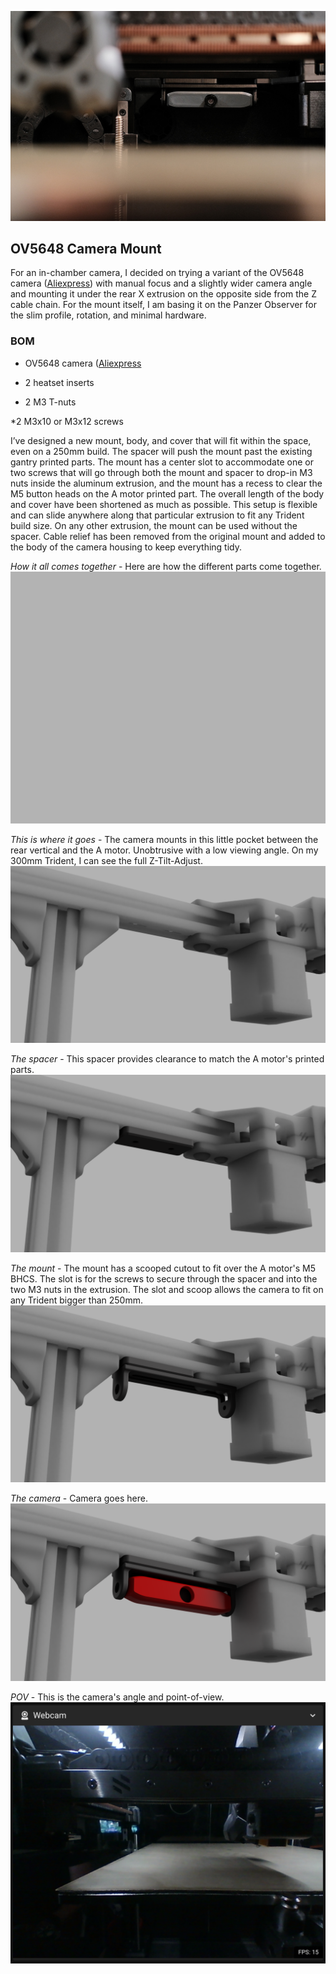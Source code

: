 ![OV5648 Camera Mount](Images/voron-trident-camera-mount-1.jpg)

## OV5648 Camera Mount

For an in-chamber camera, I decided on trying a variant of the OV5648 camera ([Aliexpress](https://www.aliexpress.us/item/2251832770407060.html)) with manual focus and a slightly wider camera angle and mounting it under the rear X extrusion on the opposite side from the Z cable chain. For the mount itself, I am basing it on the Panzer Observer for the slim profile, rotation, and minimal hardware.

### BOM

* OV5648 camera ([Aliexpress](https://www.aliexpress.us/item/2251832770407060.html)

* 2 heatset inserts

* 2 M3 T-nuts

*2 M3x10 or M3x12 screws

I’ve designed a new mount, body, and cover that will fit within the space, even on a 250mm build. The spacer will push the mount past the existing gantry printed parts. The mount has a center slot to accommodate one or two screws that will go through both the mount and spacer to drop-in M3 nuts inside the aluminum extrusion, and the mount has a recess to clear the M5 button heads on the A motor printed part. The overall length of the body and cover have been shortened as much as possible. This setup is flexible and can slide anywhere along that particular extrusion to fit any Trident build size. On any other extrusion, the mount can be used without the spacer. Cable relief has been removed from the original mount and added to the body of the camera housing to keep everything tidy.

*How it all comes together* - Here are how the different parts come together.
![Assembly](Images/OV5648_mount.gif)

*This is where it goes* - The camera mounts in this little pocket between the rear vertical and the A motor. Unobtrusive with a low viewing angle. On my 300mm Trident, I can see the full Z-Tilt-Adjust.
![Location of install](Images/1_location.png)

*The spacer* - This spacer provides clearance to match the A motor's printed parts.
![Spacer](Images/2_spacer.png)

*The mount* - The mount has a scooped cutout to fit over the A motor's M5 BHCS. The slot is for the screws to secure through the spacer and into the two M3 nuts in the extrusion. The slot and scoop allows the camera to fit on any Trident bigger than 250mm.
![Mount](Images/3_mount.png)

*The camera* - Camera goes here.
![Camera body and cover](Images/4_cover.png)

*POV* - This is the camera's angle and point-of-view.
![Point-of-view](Images/pov.png)